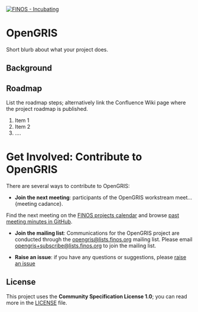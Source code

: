 [![FINOS - Incubating](https://cdn.jsdelivr.net/gh/finos/contrib-toolbox@master/images/badge-incubating.svg)](https://finosfoundation.atlassian.net/wiki/display/FINOS/Incubating)

# OpenGRIS

Short blurb about what your project does.

## Background 

## Roadmap

List the roadmap steps; alternatively link the Confluence Wiki page where the project roadmap is published.

1. Item 1
2. Item 2
3. ....

# Get Involved: Contribute to OpenGRIS
There are several ways to contribute to OpenGRIS:

* **Join the next meeting**: participants of the OpenGRIS workstream meet... {meeting cadance}.

Find the next meeting on the [FINOS projects calendar](https://finos.org/calendar) and browse [past meeting minutes in GitHub](https://github.com/finos/opengris/labels/meeting).

* **Join the mailing list**: Communications for the OpenGRIS project are conducted through the opengris@lists.finos.org mailing list. Please email [opengris+subscribe@lists.finos.org](mailto:opengris+subscribe@lists.finos.org) to join the mailing list.

* **Raise an issue**: if you have any questions or suggestions, please [raise an issue](https://{github}.com/finos/opengris/issues/new/choose)

## License

This project uses the **Community Specification License 1.0**; you can read more in the [LICENSE](LICENSE) file.

